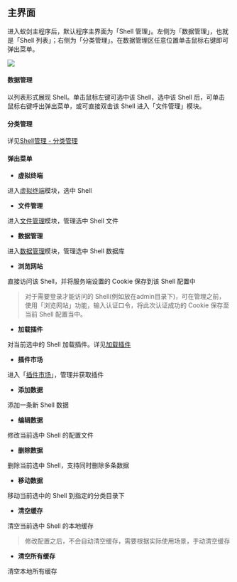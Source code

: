 主界面
---

进入蚁剑主程序后，默认程序主界面为「Shell 管理」。左侧为「数据管理」，也就是「Shell 列表」；右侧为「分类管理」。在数据管理区任意位置单击鼠标右键即可弹出菜单。

![][img_main_page_1]

#### 数据管理

以列表形式展现 Shell。单击鼠标左键可选中该 Shell，选中该 Shell 后，可单击鼠标右键呼出弹出菜单，或可直接双击该 Shell 进入「文件管理」模块。

#### 分类管理

详见[Shell管理 - 分类管理](./category.md)

#### 弹出菜单

* **虚拟终端**

 进入[虚拟终端](../terminal/README.md)模块，选中 Shell

* **文件管理**

 进入[文件管理](../file_manager/README.md)模块，管理选中 Shell 文件

* **数据管理**

 进入[数据管理](../file_manager/README.md)模块，管理选中 Shell 数据库

* **浏览网站**

 直接访问该 Shell，并将服务端设置的 Cookie 保存到该 Shell 配置中

 > 对于需要登录才能访问的 Shell(例如放在admin目录下)，可在管理之前，使用「浏览网站」功能，输入认证口令，将此次认证成功的 Cookie 保存至当前 Shell 配置当中。

* **加载插件**

 对当前选中的 Shell 加载插件。详见[加载插件](../plugins/load_plugin.md)

* **插件市场**

 进入「[插件市场](../plugin_store/README.md)」，管理并获取插件

* **添加数据**

 添加一条新 Shell 数据

* **编辑数据**

 修改当前选中 Shell 的配置文件

* **删除数据**

 删除当前选中 Shell，支持同时删除多条数据

* **移动数据**

 移动当前选中的 Shell 到指定的分类目录下

* **清空缓存**

 清空当前选中 Shell 的本地缓存

 > 修改配置之后，不会自动清空缓存，需要根据实际使用场景，手动清空缓存

* **清空所有缓存**

 清空本地所有缓存


[img_main_page_1]: http://7xtigg.com1.z0.glb.clouddn.com/doc/shell_manager/main_page_1.jpg